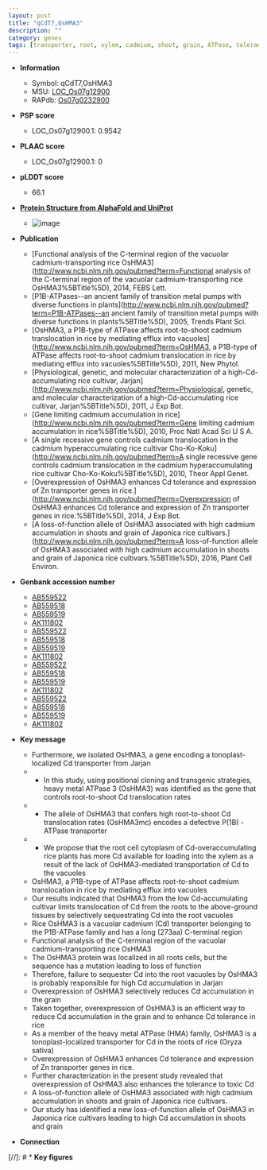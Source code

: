 ```yaml
---
layout: post
title: "qCdT7,OsHMA3"
description: ""
category: genes
tags: [transporter, root, xylem, cadmium, shoot, grain, ATPase, tolerance]
---
```


* **Information**  
    + Symbol: qCdT7,OsHMA3  
    + MSU: [LOC_Os07g12900](http://rice.plantbiology.msu.edu/cgi-bin/ORF_infopage.cgi?orf=LOC_Os07g12900)  
    + RAPdb: [Os07g0232900](http://rapdb.dna.affrc.go.jp/viewer/gbrowse_details/irgsp1?name=Os07g0232900)  

* **PSP score**  
    + LOC_Os07g12900.1: 0.9542 

* **PLAAC score**  
    + LOC_Os07g12900.1: 0 

* **pLDDT score**
    + 66.1

* **[Protein Structure from AlphaFold and UniProt](https://www.uniprot.org/uniprotkb/Q8H384/entry#structure)**
    + ![image](https://ricepsp.github.io/images/Q8/AF-Q8H384-F1.png)

* **Publication**  
    + [Functional analysis of the C-terminal region of the vacuolar cadmium-transporting rice OsHMA3](http://www.ncbi.nlm.nih.gov/pubmed?term=Functional analysis of the C-terminal region of the vacuolar cadmium-transporting rice OsHMA3%5BTitle%5D), 2014, FEBS Lett.
    + [P1B-ATPases--an ancient family of transition metal pumps with diverse functions in plants](http://www.ncbi.nlm.nih.gov/pubmed?term=P1B-ATPases--an ancient family of transition metal pumps with diverse functions in plants%5BTitle%5D), 2005, Trends Plant Sci.
    + [OsHMA3, a P1B-type of ATPase affects root-to-shoot cadmium translocation in rice by mediating efflux into vacuoles](http://www.ncbi.nlm.nih.gov/pubmed?term=OsHMA3, a P1B-type of ATPase affects root-to-shoot cadmium translocation in rice by mediating efflux into vacuoles%5BTitle%5D), 2011, New Phytol.
    + [Physiological, genetic, and molecular characterization of a high-Cd-accumulating rice cultivar, Jarjan](http://www.ncbi.nlm.nih.gov/pubmed?term=Physiological, genetic, and molecular characterization of a high-Cd-accumulating rice cultivar, Jarjan%5BTitle%5D), 2011, J Exp Bot.
    + [Gene limiting cadmium accumulation in rice](http://www.ncbi.nlm.nih.gov/pubmed?term=Gene limiting cadmium accumulation in rice%5BTitle%5D), 2010, Proc Natl Acad Sci U S A.
    + [A single recessive gene controls cadmium translocation in the cadmium hyperaccumulating rice cultivar Cho-Ko-Koku](http://www.ncbi.nlm.nih.gov/pubmed?term=A single recessive gene controls cadmium translocation in the cadmium hyperaccumulating rice cultivar Cho-Ko-Koku%5BTitle%5D), 2010, Theor Appl Genet.
    + [Overexpression of OsHMA3 enhances Cd tolerance and expression of Zn transporter genes in rice.](http://www.ncbi.nlm.nih.gov/pubmed?term=Overexpression of OsHMA3 enhances Cd tolerance and expression of Zn transporter genes in rice.%5BTitle%5D), 2014, J Exp Bot.
    + [A loss-of-function allele of OsHMA3 associated with high cadmium accumulation in shoots and grain of Japonica rice cultivars.](http://www.ncbi.nlm.nih.gov/pubmed?term=A loss-of-function allele of OsHMA3 associated with high cadmium accumulation in shoots and grain of Japonica rice cultivars.%5BTitle%5D), 2016, Plant Cell Environ.

* **Genbank accession number**  
    + [AB559522](http://www.ncbi.nlm.nih.gov/nuccore/AB559522)
    + [AB559518](http://www.ncbi.nlm.nih.gov/nuccore/AB559518)
    + [AB559519](http://www.ncbi.nlm.nih.gov/nuccore/AB559519)
    + [AK111802](http://www.ncbi.nlm.nih.gov/nuccore/AK111802)
    + [AB559522](http://www.ncbi.nlm.nih.gov/nuccore/AB559522)
    + [AB559518](http://www.ncbi.nlm.nih.gov/nuccore/AB559518)
    + [AB559519](http://www.ncbi.nlm.nih.gov/nuccore/AB559519)
    + [AK111802](http://www.ncbi.nlm.nih.gov/nuccore/AK111802)
    + [AB559522](http://www.ncbi.nlm.nih.gov/nuccore/AB559522)
    + [AB559518](http://www.ncbi.nlm.nih.gov/nuccore/AB559518)
    + [AB559519](http://www.ncbi.nlm.nih.gov/nuccore/AB559519)
    + [AK111802](http://www.ncbi.nlm.nih.gov/nuccore/AK111802)
    + [AB559522](http://www.ncbi.nlm.nih.gov/nuccore/AB559522)
    + [AB559518](http://www.ncbi.nlm.nih.gov/nuccore/AB559518)
    + [AB559519](http://www.ncbi.nlm.nih.gov/nuccore/AB559519)
    + [AK111802](http://www.ncbi.nlm.nih.gov/nuccore/AK111802)

* **Key message**  
    + Furthermore, we isolated OsHMA3, a gene encoding a tonoplast-localized Cd transporter from Jarjan
    + * In this study, using positional cloning and transgenic strategies, heavy metal ATPase 3 (OsHMA3) was identified as the gene that controls root-to-shoot Cd translocation rates
    + * The allele of OsHMA3 that confers high root-to-shoot Cd translocation rates (OsHMA3mc) encodes a defective P(1B) -ATPase transporter
    + * We propose that the root cell cytoplasm of Cd-overaccumulating rice plants has more Cd available for loading into the xylem as a result of the lack of OsHMA3-mediated transportation of Cd to the vacuoles
    + OsHMA3, a P1B-type of ATPase affects root-to-shoot cadmium translocation in rice by mediating efflux into vacuoles
    + Our results indicated that OsHMA3 from the low Cd-accumulating cultivar limits translocation of Cd from the roots to the above-ground tissues by selectively sequestrating Cd into the root vacuoles
    + Rice OsHMA3 is a vacuolar cadmium (Cd) transporter belonging to the P1B-ATPase family and has a long (273aa) C-terminal region
    + Functional analysis of the C-terminal region of the vacuolar cadmium-transporting rice OsHMA3
    + The OsHMA3 protein was localized in all roots cells, but the sequence has a mutation leading to loss of function
    + Therefore, failure to sequester Cd into the root vacuoles by OsHMA3 is probably responsible for high Cd accumulation in Jarjan
    + Overexpression of OsHMA3 selectively reduces Cd accumulation in the grain
    + Taken together, overexpression of OsHMA3 is an efficient way to reduce Cd accumulation in the grain and to enhance Cd tolerance in rice
    + As a member of the heavy metal ATPase (HMA) family, OsHMA3 is a tonoplast-localized transporter for Cd in the roots of rice (Oryza sativa)
    + Overexpression of OsHMA3 enhances Cd tolerance and expression of Zn transporter genes in rice.
    + Further characterization in the present study revealed that overexpression of OsHMA3 also enhances the tolerance to toxic Cd
    + A loss-of-function allele of OsHMA3 associated with high cadmium accumulation in shoots and grain of Japonica rice cultivars.
    + Our study has identified a new loss-of-function allele of OsHMA3 in Japonica rice cultivars leading to high Cd accumulation in shoots and grain

* **Connection**  

[//]: # * **Key figures**  


